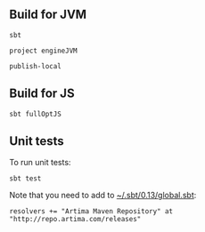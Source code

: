 ## Build for JVM

```
sbt

project engineJVM

publish-local
```

## Build for JS

```
sbt fullOptJS
```

## Unit tests

To run unit tests:

```
sbt test
```

Note that you need to add to [~/.sbt/0.13/global.sbt](https://stackoverflow.com/questions/47456328/unresolved-dependency-com-artima-supersafesupersafe-2-12-41-1-3-not-found):

```
resolvers += "Artima Maven Repository" at "http://repo.artima.com/releases"
```

